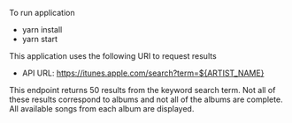 To run application
* yarn install
* yarn start

This application uses the following URI to request results
* API URL: https://itunes.apple.com/search?term=${ARTIST_NAME}

This endpoint returns 50 results from the keyword search term.
Not all of these results correspond to albums and not all of the albums are complete.
All available songs from each album are displayed.
